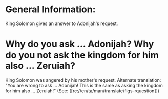 # General Information:

King Solomon gives an answer to Adonijah's request.

# Why do you ask ... Adonijah? Why do you not ask the kingdom for him also ... Zeruiah?

King Solomon was angered by his mother's request. Alternate translation: "You are wrong to ask ... Adonijah! This is the same as asking the kingdom for him also ... Zeruiah!" (See: [[rc://en/ta/man/translate/figs-rquestion]])

